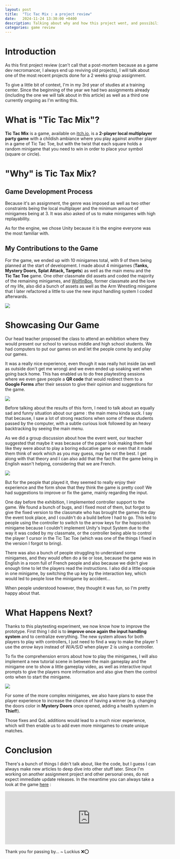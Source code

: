 ```yaml
---
layout: post
title:  "Tic Tac Mix : a project review"
date:   2024-11-24 13:30:00 +0400
description: Talking about why and how this project went, and possibilities around updates.
categories: game review
---
```


# Introduction

As this first project review (can't call that a post-mortem because as a game dev necromancer, I always end up reviving old projects), I will talk about one of the most recent projects done for a 2 weeks group assignment.

To give a little bit of context, I'm in my 3rd year of studies at a training center. Since the beginning of the year we had two assignments already (including the one we will talk about in this article) as well as a third one currently ongoing as I'm writing this.

# What is "Tic Tac Mix"?

**Tic Tac Mix** is a game, available on [itch.io](https://luckiusdev.itch.io/tic-tac-mix), is a **2-player local multiplayer party game** with a childish ambiance where you play against another player in a game of Tic Tac Toe, but with the twist that each square holds a random minigame that you need to win in order to place your symbol (square or circle).

# "Why" is Tic Tax Mix?

## Game Development Process
Because it's an assignment, the genre was imposed as well as two other constraints being the local multiplayer and the minimum amount of minigames being at 3. It was also asked of us to make minigames with high replayability. 

As for the engine, we chose Unity because it is the engine everyone was the most familiar with.

## My Contributions to the Game
For the game, we ended up with 10 minigames total, with 9 of them being planned at the start of development. I made about 4 minigames (**Tanks, Mystery Doors, Splat Attack, Targets**) as well as the main menu and the **Tic Tac Toe** game. One other classmate did assets and coded the majority of the remaining minigames, and [WolfInBox](https://wolfinbox.bsky.social), former classmate and the love of my life, also did a bunch of assets as well as the Arm Wrestling minigame that I later refactored a little to use the new input handling system I coded afterwards.

![](https://i.imgur.com/gb2ezsW.png)

# Showcasing Our Game

Our head teacher proposed the class to attend an exhibition where they would present our school to various middle and high school students. We had computers to put our games on and let the people come by and play our games.

It was a really nice experience, even though it was really hot inside (as well as outside don't get me wrong) and we even ended up soaking wet when going back home. This has enabled us to do free playtesting sessions where we even gave people a **QR code** that would redirect them to a **Google Forms** after their session to give their opinion and suggestions for the game.

![](https://i.imgur.com/zzJhslU.png)

Before talking about the results of this form, I need to talk about an equally sad and funny situation about our game : the main menu kinda suck. I say that because, I saw a lot of strong reactions when some of these students passed by the computer, with a subtle curious look followed by an heavy backtracking by seeing the main menu.

As we did a group discussion about how the event went, our teacher suggested that maybe it was because of the paper look making them feel like they were about to play a boring educative game or even that it made them think of work which as you may guess, may be not the best. I get along with that theory and I can also add that the fact that the game being in English wasn't helping, considering that we are French.

![](https://i.imgur.com/E6Sr77w.png)

But for the people that played it, they seemed to really enjoy their experience and the form show that they think the game is pretty cool! We had suggestions to improve or fix the game, mainly regarding the input.

One day before the exhibition, I implemented controller support to the game. We found a bunch of bugs, and I fixed most of them, but forgot to give the fixed version to the classmate who has brought the games the day the event took place, and I couldn't do a build before I had to go. This led to people using the controller to switch to the arrow keys for the hopscotch minigame because I couldn't implement Unity's Input System due to the way it was coded by my classmate, or the controller being able to control the player 1 cursor in the Tic Tac Toe (which was one of the things I fixed in the version I forgot to bring).

There was also a bunch of people struggling to understand some minigames, and they would often do a tie or lose, because the game was in English in a room full of French people and also because we didn't give enough time to let the players read the instructions. I also did a little oopsie in one minigame, by switching the up key by the interaction key, which would led to people lose the minigame by accident...

When people understood however, they thought it was fun, so I'm pretty happy about that.

# What Happens Next?

Thanks to this playtesting experiment, we now know how to improve the prototype. First thing I did is to **improve once again the input handling system** and to centralize everything. The new system allows for both players to play with controllers, I just need to find a way to make the player 1 use the *arrow keys* instead of *W/A/S/D* when player 2 is using a controller.

To fix the comprehension errors about how to play the minigames, I will also implement a new tutorial scene in between the main gameplay and the minigame one to show a little gameplay video, as well as interactive input prompts to give the players more information and also give them the control onto when to start the minigame.

![](https:/i.imgur.com/zbSAAKP.png)

For some of the more complex minigames, we also have plans to ease the player experience to increase the chance of having a winner (e.g. changing the doors color in **Mystery Doors** once opened, adding a health system in **Thief!**).

Those fixes and QoL additions would lead to a much nicer experience, which will then enable us to add even more minigames to create unique matches.

# Conclusion

There's a bunch of things I didn't talk about, like the code, but I guess I can always make new articles to deep dive into other stuff later. Since I'm working on another assignment project and other personal ones, do not expect immediate update releases. In the meantime you can always take a look at the game [here](https://luckiusdev.itch.io/tic-tac-mix) :

<iframe frameborder="0" src="https://itch.io/embed/3108132?border_width=5" width="560" height="175"><a href="https://luckiusdev.itch.io/tic-tac-mix">Tic Tac Mix by Luckius, JoltL</a></iframe>

Thank you for passing by… ~ Luckius ❌⭕
